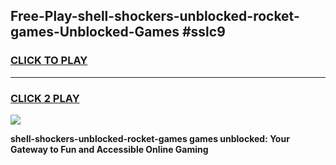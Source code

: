 
## Free-Play-shell-shockers-unblocked-rocket-games-Unblocked-Games #sslc9
<h3>
<a href="https://news.freeplayer.one?title=shell-shockers-unblocked-rocket-games&ref=8M">CLICK TO PLAY</a></h3>
<hr>

<h3>
<a href="https://news.freeplayer.one?title=shell-shockers-unblocked-rocket-games&ref=8M">CLICK 2 PLAY</a>
  
</h3>

<a href="https://news.freeplayer.one?title=shell-shockers-unblocked-rocket-games&ref=8M"><img src="https://clearcache.store/games.png"></a>


**shell-shockers-unblocked-rocket-games games unblocked: Your Gateway to Fun and Accessible Online Gaming**
